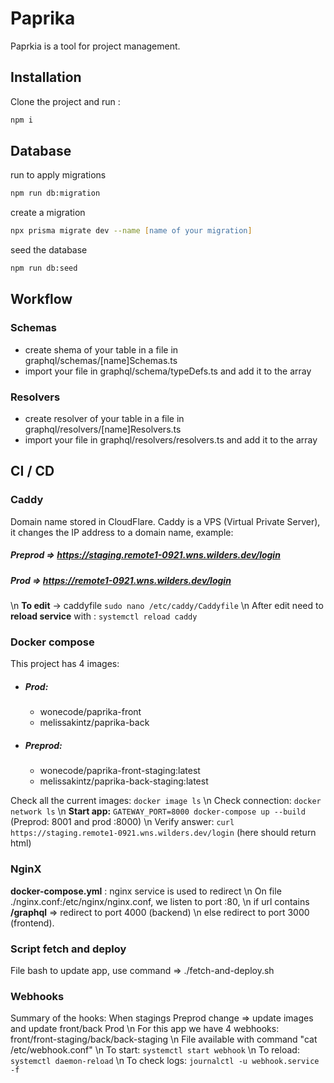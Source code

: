 # Paprika

Paprkia is a tool for project management.

## Installation

Clone the project and run :

```bash
npm i
```

## Database

run to apply migrations 

```zsh
npm run db:migration
```

create a migration

```zsh
npx prisma migrate dev --name [name of your migration]
```

seed the database

```zsh
npm run db:seed
```

## Workflow

### Schemas

- create shema of your table in a file in graphql/schemas/[name]Schemas.ts
- import your file in graphql/schema/typeDefs.ts and add it to the array

### Resolvers

- create resolver of your table in a file in graphql/resolvers/[name]Resolvers.ts
- import your file in graphql/resolvers/resolvers.ts and add it to the array

## CI / CD

### Caddy
Domain name stored in CloudFlare.
Caddy is a VPS (Virtual Private Server), it changes the IP address to a domain name, example: 
##### Preprod => https://staging.remote1-0921.wns.wilders.dev/login
##### Prod    => https://remote1-0921.wns.wilders.dev/login

\n **To edit** -> caddyfile ```sudo nano /etc/caddy/Caddyfile```
\n After edit need to **reload service** with : ```systemctl reload caddy```

### Docker compose
This project has 4 images:
+ ##### Prod:
  - wonecode/paprika-front
  - melissakintz/paprika-back

+ ##### Preprod:
  - wonecode/paprika-front-staging:latest
  - melissakintz/paprika-back-staging:latest

Check all the current images: ```docker image ls```
\n Check connection: ```docker network ls```
\n **Start app:** ```GATEWAY_PORT=8000 docker-compose up --build``` (Preprod: 8001 and prod :8000)
\n Verify answer: ```curl https://staging.remote1-0921.wns.wilders.dev/login``` (here should return html)

### NginX
**docker-compose.yml** :  nginx service is used to redirect
\n On file ./nginx.conf:/etc/nginx/nginx.conf, we listen to port :80, 
\n if url contains **/graphql** => redirect to port 4000 (backend)
\n else redirect to port 3000 (frontend).

### Script fetch and deploy 
File bash to update app, use command =>  ./fetch-and-deploy.sh

### Webhooks
Summary of the hooks: When stagings Preprod change => update images and update front/back Prod
\n For this app we have 4 webhooks: front/front-staging/back/back-staging
\n File available with command "cat /etc/webhook.conf"
\n To start: ```systemctl start webhook```
\n To reload: ```systemctl daemon-reload```
\n To check logs: ```journalctl -u webhook.service -f```
